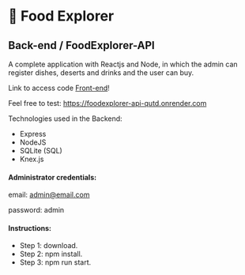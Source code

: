 # :fork_and_knife: Food Explorer
## Back-end / FoodExplorer-API
A complete application with Reactjs and Node, in which the admin can register dishes, deserts and drinks and the user can buy.

Link to access code [Front-end](https://github.com/rauleffting/foodexplorer)!

Feel free to test: https://foodexplorer-api-qutd.onrender.com

Technologies used in the Backend:
- Express
- NodeJS
- SQLite (SQL)
- Knex.js

#### Administrator credentials:
email: admin@email.com

password: admin

#### Instructions:
- Step 1: download.
- Step 2: npm install.
- Step 3: npm run start.
